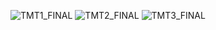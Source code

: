 ![TMT1_FINAL](https://user-images.githubusercontent.com/49656044/169206204-002614df-34d2-4d55-b7c4-52518a2ddf09.png)
![TMT2_FINAL](https://user-images.githubusercontent.com/49656044/169206207-08641ccf-c106-4c56-a2d5-7ccdf7e48edb.png)
![TMT3_FINAL](https://user-images.githubusercontent.com/49656044/169206209-4b2d07a4-5d3b-46ff-a12f-ad0d19e5749b.png)
